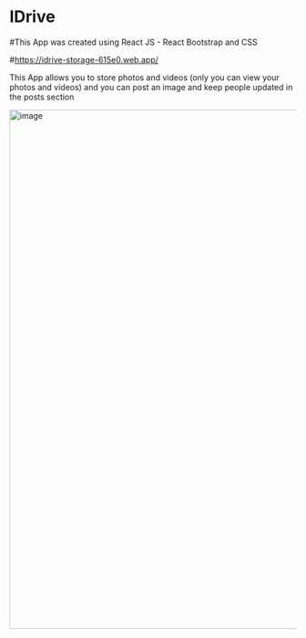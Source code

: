 # IDrive
#This App was created using React JS - React Bootstrap and CSS 

#https://idrive-storage-615e0.web.app/

This App allows you to store photos and videos (only you can view your photos and videos) and you can post an image and keep people updated  in the posts section 

<img width="910" alt="image" src="https://user-images.githubusercontent.com/71988258/191205618-74d6eabb-0533-453f-927e-05058959ab6a.png">

